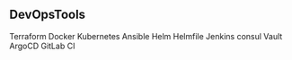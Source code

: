 ## DevOpsTools

Terraform
Docker
Kubernetes
Ansible
Helm
Helmfile
Jenkins
consul
Vault
ArgoCD
GitLab CI